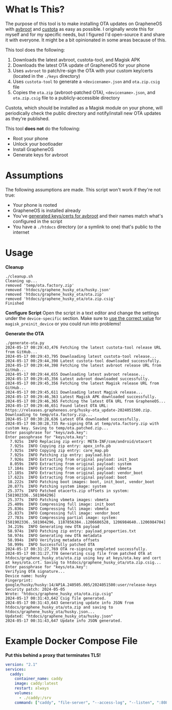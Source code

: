 # What Is This?

The purpose of this tool is to make installing OTA updates on GrapheneOS with [avbroot](https://github.com/chenxiaolong/avbroot) and [custota](https://github.com/chenxiaolong/Custota) as easy as possible. I originally wrote this for myself and for my specific needs, but I figured I'd open-source it and share it with everyone. It might be a bit opinionated in some areas because of this.

This tool does the following:
1) Downloads the latest avbroot, custota-tool, and Magisk APK
2) Downloads the latest OTA update of GrapheneOS for your phone
3) Uses `avbroot` to patch/re-sign the OTA with your custom key/certs (located in the `./keys` directory)
4) Uses `custota-tool` to generate a `<devicename>.json` and `ota.zip.csig` file
5) Copies the `ota.zip` (avbroot-patched OTA), `<devicename>.json`, and `ota.zip.csig` file to a publicly-accessible directory

Custota, which should be installed as a Magisk module on your phone, will periodically check the public directory and notify/install new OTA updates as they're published.

This tool **does not** do the following:
- Root your phone
- Unlock your bootloader
- Install GrapheneOS
- Generate keys for avbroot

# Assumptions

The following assumptions are made. This script won't work if they're not true:
- Your phone is rooted
- GrapheneOS is installed already
- You've [generated keys/certs for avbroot](https://github.com/chenxiaolong/avbroot#generating-keys) and their names match what's configured in the script
- You have a `./htdocs` directory (or a symlink to one) that's public to the internet

# Usage

**Cleanup**
```
./cleanup.sh
Cleaning up...
removed 'temp/ota.factory.zip'
removed 'htdocs/graphene_husky_ota/husky.json'
removed 'htdocs/graphene_husky_ota/ota.zip'
removed 'htdocs/graphene_husky_ota/ota.zip.csig'
Finished
```

**Configure Script**
Open the script in a text editor and change the settings under the `device-specific` section.
Make sure to [use the correct value](https://github.com/chenxiaolong/avbroot/blob/master/README.md#magisk-preinit-device) for `magisk_preinit_device` or you could run into problems!

**Generate the OTA**
```
./generate-ota.py
2024-05-17 00:29:43,476 Fetching the latest custota-tool release URL from GitHub...
2024-05-17 00:29:43,795 Downloading latest custota-tool release...
2024-05-17 00:29:44,398 Latest custota-tool downloaded successfully.
2024-05-17 00:29:44,398 Fetching the latest avbroot release URL from GitHub...
2024-05-17 00:29:44,655 Downloading latest avbroot release...
2024-05-17 00:29:45,356 Latest avbroot downloaded successfully.
2024-05-17 00:29:45,356 Fetching the latest Magisk release URL from GitHub...
2024-05-17 00:29:45,611 Downloading latest Magisk release...
2024-05-17 00:29:46,363 Latest Magisk APK downloaded successfully.
2024-05-17 00:29:46,365 Fetching the latest OTA URL from GrapheneOS...
2024-05-17 00:29:46,651 Found latest OTA URL: https://releases.grapheneos.org/husky-ota_update-2024051500.zip. Downloading to temp/ota.factory.zip...
2024-05-17 00:30:28,636 Latest OTA downloaded successfully.
2024-05-17 00:30:28,735 Re-signing OTA at temp/ota.factory.zip with custom key. Saving to temp/ota.patched.zip...
Enter passphrase for "keys/avb.key":
Enter passphrase for "keys/ota.key":
  7.925s  INFO Replacing zip entry: META-INF/com/android/otacert
  7.925s  INFO Copying zip entry: apex_info.pb
  7.925s  INFO Copying zip entry: care_map.pb
  7.925s  INFO Patching zip entry: payload.bin
  7.926s  INFO Extracting from original payload: init_boot
  8.059s  INFO Extracting from original payload: system
 17.184s  INFO Extracting from original payload: vbmeta
 17.185s  INFO Extracting from original payload: vendor_boot
 17.622s  INFO Extracting from original payload: boot
 18.222s  INFO Patching boot images: boot, init_boot, vendor_boot
 20.877s  INFO Patching system image: system
 25.377s  INFO Patched otacerts.zip offsets in system: [581902336..581904296]
 25.377s  INFO Patching vbmeta images: vbmeta
 25.409s  INFO Compressing full image: init_boot
 25.836s  INFO Compressing full image: vbmeta
 25.837s  INFO Compressing full image: vendor_boot
 27.783s  INFO Compressing partial image: system: [581902336..581904296, 1187856384..1206686528, 1206984640..1206984704]
 34.219s  INFO Generating new OTA payload
 58.974s  INFO Patching zip entry: payload_properties.txt
 58.974s  INFO Generating new OTA metadata
 58.994s  INFO Verifying metadata offsets
 58.999s  INFO Successfully patched OTA
2024-05-17 00:31:27,769 OTA re-signing completed successfully.
2024-05-17 00:31:27,778 Generating csig file from patched OTA at htdocs/graphene_husky_ota/ota.zip using key at keys/ota.key and cert at keys/ota.crt. Saving to htdocs/graphene_husky_ota/ota.zip.csig...
Enter passphrase for "keys/ota.key":
Verifying OTA signature...
Device name: husky
Fingerprint: google/husky/husky:14/AP1A.240505.005/2024051500:user/release-keys
Security patch: 2024-05-05
Wrote: "htdocs/graphene_husky_ota/ota.zip.csig"
2024-05-17 00:31:43,642 Csig file generated.
2024-05-17 00:31:43,643 Generating update info JSON from htdocs/graphene_husky_ota/ota.zip and saving to htdocs/graphene_husky_ota/husky.json...
Updated: "htdocs/graphene_husky_ota/husky.json"
2024-05-17 00:31:43,647 Update info JSON generated.
```

# Example Docker Compose File

**Put this behind a proxy that terminates TLS!**

```yaml
version: "2.1"
services:
  caddy:
    container_name: caddy
    image: caddy:latest
    restart: always
    volumes:
      - ./caddy:/srv
    command: ["caddy", "file-server", "--access-log", "--listen", ":8080", "--root", "/srv"]
```
